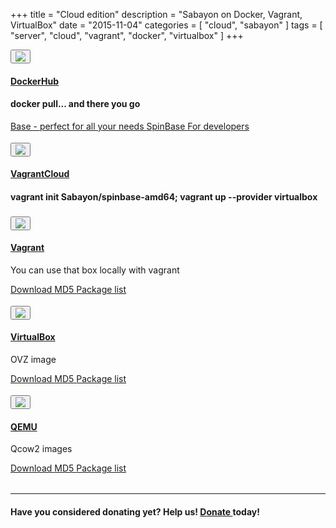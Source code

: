 +++
title = "Cloud edition"
description = "Sabayon on Docker, Vagrant, VirtualBox"
date = "2015-11-04"
categories = [ "cloud", "sabayon" ]
tags = [
    "server",
    "cloud",
    "vagrant",
    "docker",
    "virtualbox"
]
+++

<style>
.row {
  padding-bottom:4px !important;
}
</style>

<div class="row">
<div class="col-md-2">
<a href="https://hub.docker.com/u/sabayon/dashboard/"><button type="button" class="btn btn-circle btn-xl"><img src="/img/docker-logo.png" class="img-responsive"></button></div>
<div class="col-md-10">
<h4>DockerHub</h4></a>
<h4>docker pull... and there you go</h4>
<p>
<a class="btn btn-primary btn-xs" href="https://hub.docker.com/r/sabayon/base-amd64/" role="button"><i class="fa fa-link"></i> Base - perfect for all your needs </a>
<a class="btn btn-primary btn-xs" href="https://hub.docker.com/r/sabayon/spinbase-amd64/" role="button"><i class="fa fa-link"></i> SpinBase </a>
<a class="btn btn-primary btn-xs" href="https://hub.docker.com/r/sabayon/builder-amd64/" role="button"><i class="fa fa-link"></i> For developers </a>
</p>
</div>

</div>
<div class="row">
<div class="col-md-2">
<a href="https://atlas.hashicorp.com/Sabayon/boxes/spinbase-amd64"><button type="button" class="btn btn-circle btn-xl"><img src="/img/vagrantcloud-logo.png"
class="img-responsive"></button></div>
<div class="col-md-10">
<h4>VagrantCloud</h4></a>
<h4>vagrant init Sabayon/spinbase-amd64; vagrant up --provider virtualbox</h4>
</div>

</div>
<div class="row">
<div class="col-md-2">
<a href="http://dl.sabayon.org/iso/monthly/Sabayon_Linux_16.02_amd64_SpinBase.box"><button type="button" class="btn btn-circle btn-xl"><img src="/img/vagrant-logo.png" class="img-responsive"></button></div>
<div class="col-md-10">
<h4>Vagrant</h4></a>
<p>You can use that box locally with vagrant</p>
<p>
<a class="btn btn-primary btn-xs" href="http://dl.sabayon.org/iso/monthly/Sabayon_Linux_16.02_amd64_SpinBase.box" role="button"><i class="fa fa-download"></i> Download </a>
<a class="btn btn-primary btn-xs" href="http://dl.sabayon.org/iso/monthly/Sabayon_Linux_16.02_amd64_SpinBase.box.md5" role="button"><i class="fa fa-check-square"></i> MD5 </a>
<a class="btn btn-primary btn-xs" href="http://dl.sabayon.org/iso/monthly/Sabayon_Linux_16.02_amd64_SpinBase.iso.pkglist" role="button"><i class="fa fa-list"></i> Package list </a>
</p>
</div>

</div>
<div class="row">
<div class="col-md-2">
<a href="http://dl.sabayon.org/iso/monthly/Sabayon_Linux_16.02_amd64_SpinBase-ovz.tar.gz"><button type="button" class="btn btn-circle  btn-xl"><img src="/img/virtualbox-logo.png" class="img-responsive"></button></div>
<div class="col-md-10">
<h4>VirtualBox</h4></a>
<p>OVZ image</p>
<p>
<a class="btn btn-primary btn-xs" href="http://dl.sabayon.org/iso/monthly/Sabayon_Linux_16.02_amd64_SpinBase-ovz.tar.gz" role="button"><i class="fa fa-download"></i> Download </a>
<a class="btn btn-primary btn-xs" href="http://dl.sabayon.org/iso/monthly/Sabayon_Linux_16.02_amd64_SpinBase-ovz.tar.gz.md5" role="button"><i class="fa fa-check-square"></i> MD5 </a>
<a class="btn btn-primary btn-xs" href="http://dl.sabayon.org/iso/monthly/Sabayon_Linux_16.02_amd64_SpinBase.iso.pkglist" role="button"><i class="fa fa-list"></i> Package list </a>
</div>

</div>
<div class="row">
<div class="col-md-2">
<a href="http://dl.sabayon.org/iso/monthly/Sabayon_Linux_16.02_amd64_SpinBase-qemu.tar.gz"><button type="button" class="btn btn-circle btn-xl"><img src="/img/qemu-logo.png" class="img-responsive"></button></div>
<div class="col-md-10">
<h4>QEMU</h4></a>
<p>Qcow2 images</p>
<p>
<a class="btn btn-primary btn-xs" href="http://dl.sabayon.org/iso/monthly/Sabayon_Linux_16.02_amd64_SpinBase-qemu.tar.gz" role="button"><i class="fa fa-download"></i> Download </a>
<a class="btn btn-primary btn-xs" href="http://dl.sabayon.org/iso/monthly/Sabayon_Linux_16.02_amd64_SpinBase-qemu.tar.gz.md5" role="button"><i class="fa fa-check-square"></i> MD5 </a>
<a class="btn btn-primary btn-xs" href="http://dl.sabayon.org/iso/monthly/Sabayon_Linux_16.02_amd64_SpinBase.iso.pkglist" role="button"><i class="fa fa-list"></i> Package list </a>
 </a>
</p>
</div>

</div>

<hr>
<h4>Have you considered donating yet? Help us! <a class="btn btn-danger btn-xs" href="/donate" role="button"><i class="fa fa-heart"></i> Donate </a> today!</h4>
